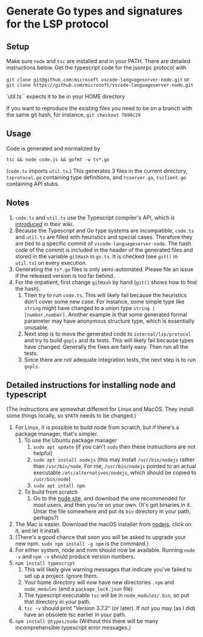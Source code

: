 # Generate Go types and signatures for the LSP protocol

## Setup

Make sure `node` and `tsc` are installed and in your PATH. There are detailed instructions below.
Get the typescript code for the jsonrpc protocol with

`git clone git@github.com:microsoft vscode-languageserver-node.git` or
`git clone https://github.com/microsoft/vscode-languageserver-node.git`

`util.ts`` expects it to be in your HOME directory

If you want to reproduce the existing files you need to be on a branch with the same git hash, for instance, `git checkout 7b90c29`

## Usage

Code is generated and normalized by

`tsc && node code.js && gofmt -w ts*.go`

(`code.ts` imports `util.ts`.) This generates 3 files in the current directory, `tsprotocol.go`
containing type definitions, and `tsserver.go`, `tsclient.go` containing API stubs.

## Notes

1. `code.ts` and `util.ts` use the Typescript compiler's API, which is [introduced](https://github.com/Microsoft/TypeScript/wiki/Architectural-Overview) in their wiki.
2. Because the Typescript and Go type systems are incompatible, `code.ts` and `util.ts` are filled with heuristics and special cases. Therefore they are tied to a specific commit of `vscode-languageserver-node`. The hash code of the commit is included in the header of
the generated files and stored in the variable `gitHash` in `go.ts`. It is checked (see `git()` in `util.ts`) on every execution.
3. Generating the `ts*.go` files is only semi-automated. Please file an issue if the released version is too far behind.
4. For the impatient, first change `gitHash` by hand (`git()` shows how to find the hash).
    1. Then try to run `code.ts`. This will likely fail because the heuristics don't cover some new case. For instance, some simple type like `string` might have changed to a union type `string | [number,number]`. Another example is that some generated formal parameter may have anonymous structure type, which is essentially unusable.
    2. Next step is to move the generated code to `internal/lsp/protocol` and try to build `gopls` and its tests. This will likely fail because types have changed. Generally the fixes are fairly easy. Then run all the tests.
    3. Since there are not adequate integration tests, the next step is to run `gopls`.

## Detailed instructions for installing node and typescript

(The instructions are somewhat different for  Linux and MacOS. They install some things locally, so `$PATH` needs to be changed.)

1. For Linux, it is possible to build node from scratch, but if there's a package manager, that's simpler.
    1. To use the Ubuntu package manager
        1. `sudo apt update` (if you can't `sudo` then these instructions are not helpful)
        2. `sudo apt install nodejs` (this may install `/usr/bin/nodejs` rather than `/usr/bin/node`. For me, `/usr/bin/nodejs` pointed to an actual executable `/etc/alternatives/nodejs`, which should be copied to `/usr/bin/node`)
        3. `sudo apt intall npm`
    1. To build from scratch
        1. Go to the [node site](https://nodejs.org), and download the one recommended for most users, and then you're on your own. (It's got binaries in it. Untar the file somewhere and put its `bin` directory in your path, perhaps?)
2. The Mac is easier. Download the macOS installer from [nodejs](https://nodejs.org), click on it, and let it install.
3. (There's a good chance that soon you will be asked to upgrade your new npm. `sudo npm install -g npm` is the command.)
4. For either system, node and nvm should now be available. Running `node -v` and `npm -v` should produce version numbers.
5. `npm install typescript`
    1. This will likely give warning messages that indicate you've failed to set up a project. Ignore them.
    2. Your home directory will now have new directories `.npm` and `node_modules` (and a `package_lock.json` file)
    3. The typescript executable `tsc` will be in `node_modules/.bin`, so put that directory in your path.
    4. `tsc -v` should print "Version 3.7.2" (or later). If not you may (as I did) have an obsolete tsc earlier in your path.
6. `npm install @types/node` (Without this there will be many incomprehensible typescript error messages.)
